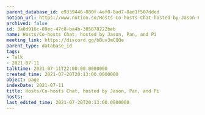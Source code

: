 ```yaml
---
parent_database_id: e9339446-880f-4ef0-8ad7-8ad1f507dded
notion_url: https://www.notion.so/Hosts-Co-hosts-Chat-hosted-by-Jason-Pan-and-Pi-3a8d916c89ec47c8ba4b305878222beb
archived: false
id: 3a8d916c-89ec-47c8-ba4b-305878222beb
name: Hosts/Co-hosts Chat, hosted by Jason, Pan, and Pi
meeting_link: https://discord.gg/bBuv3mCQQe
parent_type: database_id
tags:
- Talk
- 2021-07-11
talktime: 2021-07-11T22:00:00.0000000
created_time: 2021-07-20T20:13:00.0000000
object: page
indexDate: 2021-07-11
title: Hosts/Co-hosts Chat, hosted by Jason, Pan, and Pi
hosts: 
last_edited_time: 2021-07-20T20:13:00.0000000
---
```





